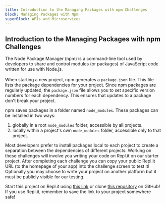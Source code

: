 ```yaml
---
title: Introduction to the Managing Packages with npm Challenges
block: Managing Packages with Npm
superBlock: APIs and Microservices
---
```

## Introduction to the Managing Packages with npm Challenges

The Node Package Manager (npm) is a command-line tool used by developers to share and control modules (or packages) of JavaScript code written for use with Node.js.<br><br>When starting a new project, npm generates a <code>package.json</code> file. This file lists the package dependencies for your project. Since npm packages are regularly updated, the <code>package.json</code> file allows you to set specific version numbers for each dependency. This ensures that updates to a package don't break your project.

npm saves packages in a folder named <code>node\_modules</code>. These packages can be installed in two ways:


1. globally in a root <code>node\_modules</code> folder, accessible by all projects.
2. locally within a project's own <code>node\_modules</code> folder, accessible only to that project.

Most developers prefer to install packages local to each project to create a separation between the dependencies of different projects.
Working on these challenges will involve you writing your code on Repl.it on our starter project. After completing each challenge you can copy your public Repl.it URL (to the homepage of your app) into the challenge screen to test it! Optionally you may choose to write your project on another platform but it must be publicly visible for our testing.

Start this project on Repl.it using <a href='https://repl.it/github/freeCodeCamp/boilerplate-npm'>this link</a> or clone <a href='https://github.com/freeCodeCamp/boilerplate-npm/'>this repository</a> on GitHub! If you use Repl.it, remember to save the link to your project somewhere safe!
